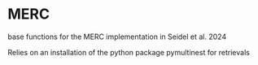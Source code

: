 # MERC
base functions for the MERC implementation in Seidel et al. 2024

Relies on an installation of the python package pymultinest for retrievals
